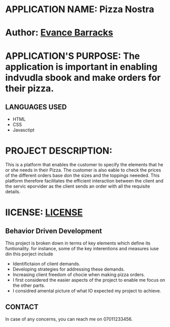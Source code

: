 

# APPLICATION NAME: Pizza Nostra
# Author:  [Evance Barracks](https://github.com/Evance23)
# APPLICATION'S PURPOSE: The application is  important in enabling indvudla sbook and make orders for their pizza.

## LANGUAGES USED
* HTML
* CSS
* Javasctipt

# PROJECT DESCRIPTION:
This is a platform that enables the customer to specify the elements  that he or she needs in their Pizza. The customer is also eable to check the prices of the different orders base don the sizes and the toppings neeeded. This platform therefore facilitates the efficient interaction between the client and the servic eporvider as the client sends an order with all the requisite details.
# lICENSE: [LICENSE](home/evance/Desktop/IP4/LICENCE)
## Behavior Driven Development
This project is broken down in terms of key elements which define its funtionality.
for instance, some of the key interentions and measures iuse din this porject include
 * Identifictaion of client demands.
 * Developing strategies for addressing these demands.
 * Increasing client freedom of chocie when making pizza orders.
 * I first considered the easier aspects of the project to enable me focus on the other parts.
 * I considred amental picture of what IO expected my project to achieve.


 ## CONTACT
 In case of any concerns, you can reach me on 07011233456.

